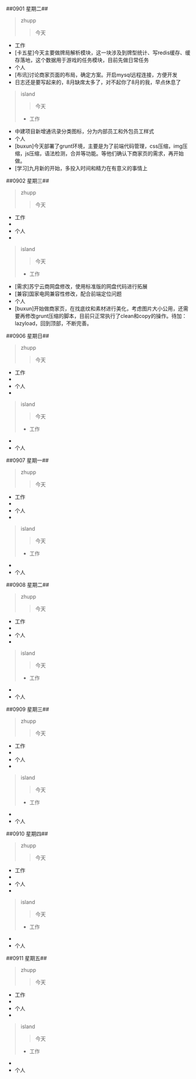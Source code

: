 ##0901 星期二##
>zhupp
>>今天  
- 工作  
 - [卡五星]今天主要做牌局解析模块，这一块涉及到牌型统计、写redis缓存、缓存落地，这个数据用于游戏的任务模块，目前先做日常任务
- 个人  
 - [布讯]讨论商家页面的布局，确定方案。开启mysql远程连接，方便开发
 - 日志还是要写起来的，8月缺席太多了，对不起你了8月的我，早点休息了
>
>island
>>今天 
>- 工作  
 - 中建项目新增通讯录分类图标，分为内部员工和外包员工样式
- 个人  
 - [buxun]今天部署了grunt环境，主要是为了前端代码管理，css压缩，img压缩，js压缩，语法检测，合并等功能。等他们确认下商家页的需求，再开始做。
 - [学习]九月新的开始，多投入时间和精力在有意义的事情上

##0902 星期三##
>zhupp
>>今天  
- 工作  
 - 
- 个人  
 - 
>
>island
>>今天 
>- 工作  
 - [需求]苏宁云商网盘修改，使用标准版的网盘代码进行拓展
 - [兼容]国家电网兼容性修改，配合前端定位问题
- 个人 
 - [buxun]开始做商家页，在找底纹和素材进行美化，考虑图片大小公用，还需要再修改grunt压缩的脚本，目前只正常执行了clean和copy的操作。待加：lazyload，回到顶部，不断完善。

##0906 星期日##
>zhupp
>>今天  
- 工作  
 - 
- 个人  
 - 
>
>island
>>今天 
>- 工作  
 - 
- 个人  

##0907 星期一##
>zhupp
>>今天  
- 工作  
 - 
- 个人  
 - 
>
>island
>>今天 
>- 工作  
 - 
- 个人  

##0908 星期二##
>zhupp
>>今天  
- 工作  
 - 
- 个人  
 - 
>
>island
>>今天 
>- 工作  
 - 
- 个人  

##0909 星期三##
>zhupp
>>今天  
- 工作  
 - 
- 个人  
 - 
>
>island
>>今天 
>- 工作  
 - 
- 个人  

##0910 星期四##
>zhupp
>>今天  
- 工作  
 - 
- 个人  
 - 
>
>island
>>今天 
>- 工作  
 - 
- 个人  

##0911 星期五##
>zhupp
>>今天  
- 工作  
 - 
- 个人  
 - 
>
>island
>>今天 
>- 工作  
 - 
- 个人  

